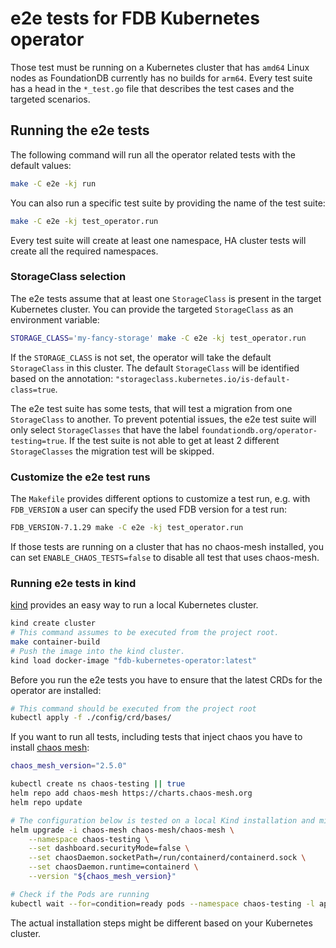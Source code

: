 # e2e tests for FDB Kubernetes operator

Those test must be running on a Kubernetes cluster that has `amd64` Linux nodes as FoundationDB currently has no builds for `arm64`.
Every test suite has a head in the `*_test.go` file that describes the test cases and the targeted scenarios.

## Running the e2e tests

The following command will run all the operator related tests with the default values:

```bash
make -C e2e -kj run
```

You can also run a specific test suite by providing the name of the test suite:

```bash
make -C e2e -kj test_operator.run
```

Every test suite will create at least one namespace, HA cluster tests will create all the required namespaces.

### StorageClass selection

The e2e tests assume that at least one `StorageClass` is present in the target Kubernetes cluster.
You can provide the targeted `StorageClass` as an environment variable:

```bash
STORAGE_CLASS='my-fancy-storage' make -C e2e -kj test_operator.run
```

If the `STORAGE_CLASS` is not set, the operator will take the default `StorageClass` in this cluster.
The default `StorageClass` will be identified based on the annotation: `"storageclass.kubernetes.io/is-default-class=true`.

The e2e test suite has some tests, that will test a migration from one `StorageClass` to another.
To prevent potential issues, the e2e test suite will only select `StorageClasses` that have the label `foundationdb.org/operator-testing=true`.
If the test suite is not able to get at least 2 different `StorageClasses` the migration test will be skipped.

### Customize the e2e test runs

The `Makefile` provides different options to customize a test run, e.g. with `FDB_VERSION` a user can specify the used FDB version for a test run:

```bash
FDB_VERSION-7.1.29 make -C e2e -kj test_operator.run
```

If those tests are running on a cluster that has no chaos-mesh installed, you can set `ENABLE_CHAOS_TESTS=false` to disable all test that uses chaos-mesh.

### Running e2e tests in kind

[kind](https://kind.sigs.k8s.io) provides an easy way to run a local Kubernetes cluster.

```bash
kind create cluster
# This command assumes to be executed from the project root.
make container-build
# Push the image into the kind cluster.
kind load docker-image "fdb-kubernetes-operator:latest"
```

Before you run the e2e tests you have to ensure that the latest CRDs for the operator are installed:

```bash
# This command should be executed from the project root
kubectl apply -f ./config/crd/bases/
```

If you want to run all tests, including tests that inject chaos you have to install [chaos mesh](https://chaos-mesh.org):

```bash
chaos_mesh_version="2.5.0"

kubectl create ns chaos-testing || true
helm repo add chaos-mesh https://charts.chaos-mesh.org
helm repo update

# The configuration below is tested on a local Kind installation and might be different for the target Kubernetes cluster.
helm upgrade -i chaos-mesh chaos-mesh/chaos-mesh \
    --namespace chaos-testing \
    --set dashboard.securityMode=false \
    --set chaosDaemon.socketPath=/run/containerd/containerd.sock \
    --set chaosDaemon.runtime=containerd \
    --version "${chaos_mesh_version}"

# Check if the Pods are running
kubectl wait --for=condition=ready pods --namespace chaos-testing -l app.kubernetes.io/instance=chaos-mesh
```

The actual installation steps might be different based on your Kubernetes cluster.
